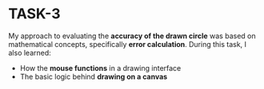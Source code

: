 # TASK-3

My approach to evaluating the **accuracy of the drawn circle** was based on mathematical concepts, specifically **error calculation**. 
During this task, I also learned:
- How the **mouse functions** in a drawing interface
- The basic logic behind **drawing on a canvas**
